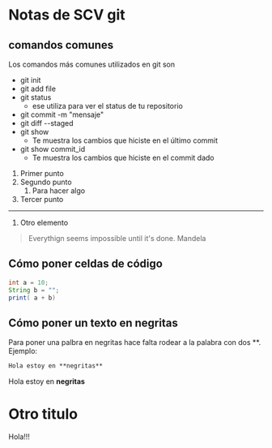 # Notas de SCV git

## comandos comunes

Los comandos más comunes utilizados en git son

* git init
* git add file
* git status
  * ese utiliza para ver el status de tu repositorio
* git commit -m "mensaje"
* git diff --staged
* git show
  * Te muestra los cambios que hiciste en el último commit
* git show commit_id
  * Te muestra los cambios que hiciste en el commit dado

1. Primer punto
1. Segundo punto
   1. Para hacer algo
2. Tercer punto

---
1. Otro elemento

> Everythign seems impossible until it's done. Mandela

## Cómo poner celdas de código

```java
int a = 10;
String b = "";
print( a + b)
```

## Cómo poner un texto en negritas

Para poner una palbra en negritas hace falta rodear a la palabra con dos **. Ejemplo:

```md
Hola estoy en **negritas**
```


Hola estoy en **negritas**

# Otro titulo

Hola!!!
